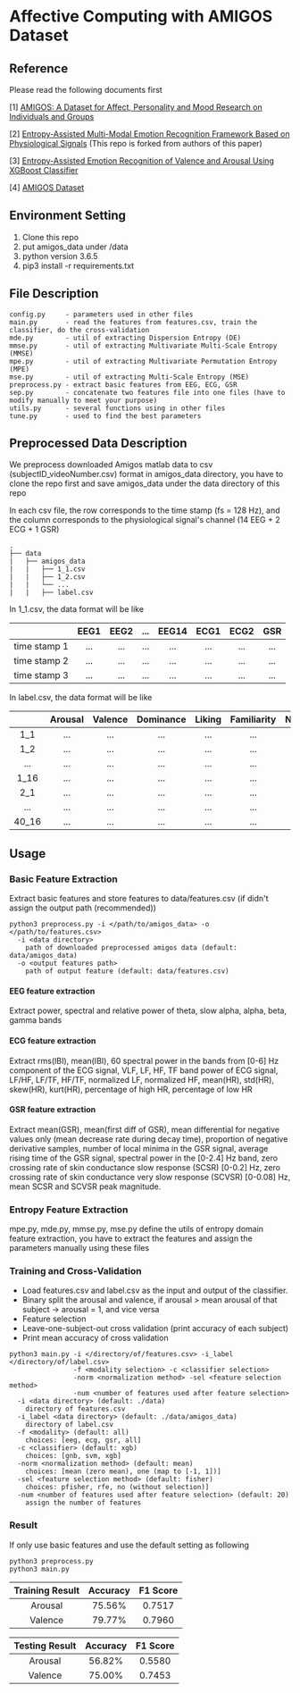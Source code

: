 Affective Computing with AMIGOS Dataset
===

## Reference
Please read the following documents first

[1] [AMIGOS: A Dataset for Affect, Personality and Mood Research on Individuals and Groups](https://arxiv.org/pdf/1702.02510.pdf)

[2] [Entropy-Assisted Multi-Modal Emotion Recognition Framework Based on Physiological Signals](https://arxiv.org/pdf/1809.08410.pdf) (This repo is forked from authors of this paper)

[3] [Entropy-Assisted Emotion Recognition of Valence and Arousal Using XGBoost Classifier](http://access.ee.ntu.edu.tw/Publications/Conference/CA04_2018.pdf)

[4] [AMIGOS Dataset](http://www.eecs.qmul.ac.uk/mmv/datasets/amigos/index.html)

## Environment Setting
1. Clone this repo
2. put amigos_data under /data
3. python version 3.6.5
4. pip3 install -r requirements.txt

## File Description
```
config.py     - parameters used in other files
main.py       - read the features from features.csv, train the classifier, do the cross-validation
mde.py        - util of extracting Dispersion Entropy (DE)
mmse.py       - util of extracting Multivariate Multi-Scale Entropy (MMSE)
mpe.py        - util of extracting Multivariate Permutation Entropy (MPE)
mse.py        - util of extracting Multi-Scale Entropy (MSE)
preprocess.py - extract basic features from EEG, ECG, GSR
sep.py        - concatenate two features file into one files (have to modify manually to meet your purpose)
utils.py      - several functions using in other files
tune.py       - used to find the best parameters
```


## Preprocessed Data Description
We preprocess downloaded Amigos matlab data to csv (subjectID_videoNumber.csv) format in amigos_data directory, you have to clone the repo first and save amigos_data under the data directory of this repo

In each csv file, the row corresponds to the time stamp (fs = 128 Hz), and the column corresponds to the physiological signal's channel (14 EEG + 2 ECG + 1 GSR)


```
.
├── data
|   ├── amigos_data
|   |   ├── 1_1.csv    
|   |   ├── 1_2.csv                                               
|   |   └── ...                                                  
|   |   ├── label.csv                                            

```
In 1_1.csv, the data format will be like

|   |EEG1|EEG2|...|EEG14|ECG1|ECG2|GSR|
|:----:|:----:|:----:|:----:|:----:|:----:|:----:|:----:|
| time stamp 1|...|...|...|...|...|...|...|
| time stamp 2|...|...|...|...|...|...|...|
| time stamp 3|...|...|...|...|...|...|...|

In label.csv, the data format will be like

|   |Arousal|Valence|Dominance|Liking|Familiarity|Neutral|Disgust|Happiness|Surprise|Anger|Fear|Sadness|
|:----:|:----:|:----:|:----:|:----:|:----:|:----:|:----:|:----:|:----:|:----:|:----:|:----:|
|1_1|...|...|...|...|...|...|...|...|...|...|...|...|
|1_2|...|...|...|...|...|...|...|...|...|...|...|...|
|...|...|...|...|...|...|...|...|...|...|...|...|...|
|1_16|...|...|...|...|...|...|...|...|...|...|...|...|
|2_1|...|...|...|...|...|...|...|...|...|...|...|...|
|...|...|...|...|...|...|...|...|...|...|...|...|...|
|40_16|...|...|...|...|...|...|...|...|...|...|...|...|

## Usage

### Basic Feature Extraction

Extract basic features and store features to data/features.csv (if didn't assign the output path (recommended))
```
python3 preprocess.py -i </path/to/amigos_data> -o </path/to/features.csv>
  -i <data directory>
    path of downloaded preprocessed amigos data (default: data/amigos_data)
  -o <output features path>
    path of output feature (default: data/features.csv)
```
#### EEG feature extraction
Extract power, spectral and relative power of theta, slow alpha, alpha, beta, gamma bands
#### ECG feature extraction
Extract rms(IBI), mean(IBI), 60 spectral power in the bands from [0-6] Hz component of the ECG signal, VLF, LF, HF, TF band power of ECG signal, LF/HF, LF/TF, HF/TF, normalized LF, normalized HF, mean(HR), std(HR), skew(HR), kurt(HR), percentage of high HR, percentage of low HR
#### GSR feature extraction
Extract mean(GSR), mean(first diff of GSR), mean differential for negative values only (mean decrease rate during
decay time), proportion of negative derivative samples, number of local minima in the GSR signal, average rising time of
the GSR signal, spectral power in the [0-2.4] Hz band, zero crossing rate of skin conductance slow response (SCSR) [0-0.2] Hz, zero crossing rate of skin conductance very slow response (SCVSR) [0-0.08] Hz, mean SCSR and SCVSR peak magnitude.

###  Entropy Feature Extraction
mpe.py, mde.py, mmse.py, mse.py define the utils of entropy domain feature extraction, you have to extract the features and assign the parameters manually using these files


### Training and Cross-Validation
* Load features.csv and label.csv as the input and output of the classifier.
* Binary split the arousal and valence, if arousal > mean arousal of that subject -> arousal = 1, and vice versa
* Feature selection
* Leave-one-subject-out cross validation (print accuracy of each subject)
* Print mean accuracy of cross validation

```
python3 main.py -i </directory/of/features.csv> -i_label </directory/of/label.csv> 
                -f <modality selection> -c <classifier selection> 
                -norm <normalization method> -sel <feature selection method> 
                -num <number of features used after feature selection>
  -i <data directory> (default: ./data)
    directory of features.csv
  -i_label <data directory> (default: ./data/amigos_data)
    directory of label.csv
  -f <modality> (default: all)
    choices: [eeg, ecg, gsr, all]
  -c <classifier> (default: xgb)
    choices: [gnb, svm, xgb]
  -norm <normalization method> (default: mean)
    choices: [mean (zero mean), one (map to [-1, 1])]
  -sel <feature selection method> (default: fisher)
    choices: pfisher, rfe, no (without selection)]
  -num <number of features used after feature selection> (default: 20)
    assign the number of features

```

### Result
If only use basic features and use the default setting as following
```
python3 preprocess.py
python3 main.py
```
|Training Result | Accuracy|F1 Score|
|:---:|:---:|:---:|
|Arousal|75.56%|0.7517|
|Valence|79.77%|0.7960|

|Testing Result | Accuracy|F1 Score|
|:---:|:---:|:---:|
|Arousal|56.82%|0.5580|
|Valence|75.00%|0.7453|



